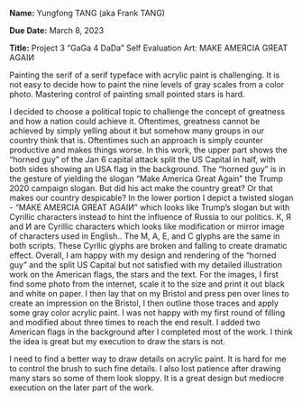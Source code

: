**Name:** Yungfong TANG (aka Frank TANG)

**Due Date:** March 8, 2023

**Title:** Project 3 “GaGa 4 DaDa” Self Evaluation Art: МАКЕ АМЕЯСIА GЯЕАТ АGАIИ 

Painting the serif of a serif typeface with acrylic paint is challenging. It is not easy to decide how to paint the nine levels of gray scales from a color photo. Mastering control of painting small pointed stars is hard.

I decided to choose a political topic to challenge the concept of greatness and how a nation could achieve it. Oftentimes, greatness cannot be achieved by simply yelling about it but somehow many groups in our country think that is. Oftentimes such an approach is simply counter productive and makes things worse. In this work, the upper part shows the “horned guy” of the Jan 6 capital attack split the US Capital in half, with both sides showing an USA flag in the background. The “horned guy” is in the gesture of yielding the slogan “Make America Great Again” the Trump 2020 campaign slogan. But did his act make the country great? Or that makes our country despicable? In the lower portion I depict a twisted slogan - “МАКЕ АМЕЯСIА GЯЕАТ АGАIИ” which looks like Trump’s slogan but with Cyrillic characters instead to hint the influence of Russia to our politics.  К, Я and И are Cyrillic characters which looks like modification or mirror image of characters used in English.. The M, A, E, and C glyphs are the same in both scripts. These Cyrllic glyphs are broken and falling to create dramatic effect. Overall, I am happy with my design and rendering of the “horned guy” and the split US Capital but not satisfied with my detailed illustration work on the American flags, the stars and the text. For the images, I first find some photo from the internet, scale it to the size and print it out black and white on paper. I then lay that on my Bristol and press pen over lines to create an impression on the Bristol, I then outline those traces and apply some gray color acrylic paint. I was not happy with my first round of filling and modified about three times to reach the end result. I added two American flags in the background after I completed most of the work. I think the idea is great but my execution to draw the stars is not. 

I need to find a better way to draw details on acrylic paint. It is hard for me to control the brush to such fine details. I also lost patience after drawing many stars so some of them look sloppy. It is a great design but mediocre execution on the later part of the work. 

